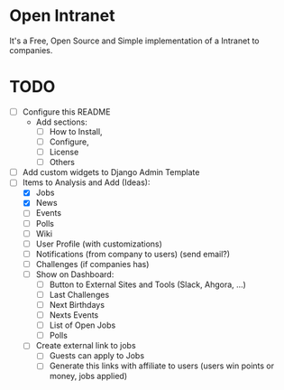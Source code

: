 # Open Intranet

It's a Free, Open Source and Simple implementation of a Intranet to companies. 

# TODO

- [ ] Configure this README
    - Add sections: 
        - [ ] How to Install, 
        - [ ] Configure, 
        - [ ] License
        - [ ] Others
- [ ] Add custom widgets to Django Admin Template
- [ ] Items to Analysis and Add (Ideas):
    - [x] Jobs
    - [x] News 
    - [ ] Events
    - [ ] Polls
    - [ ] Wiki
    - [ ] User Profile (with customizations)
    - [ ] Notifications (from company to users) (send email?)
    - [ ] Challenges (if companies has)
    - [ ] Show on Dashboard:
        - [ ] Button to External Sites and Tools (Slack, Ahgora, ...)
        - [ ] Last Challenges
        - [ ] Next Birthdays
        - [ ] Nexts Events
        - [ ] List of Open Jobs
        - [ ] Polls
    - [ ] Create external link to jobs
        - [ ] Guests can apply to Jobs
        - [ ] Generate this links with affiliate to users (users win points or money, jobs applied)
